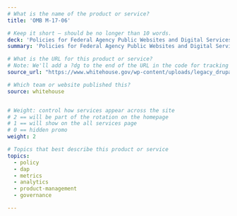 ```yaml
---
# What is the name of the product or service?
title: 'OMB M-17-06'

# Keep it short — should be no longer than 10 words.
deck: 'Policies for Federal Agency Public Websites and Digital Services'
summary: 'Policies for Federal Agency Public Websites and Digital Services'

# What is the URL for this product or service?
# Note: We'll add a ?dg to the end of the URL in the code for tracking purposes
source_url: "https://www.whitehouse.gov/wp-content/uploads/legacy_drupal_files/omb/memoranda/2017/m-17-06.pdf"

# Which team or website published this?
source: whitehouse


# Weight: control how services appear across the site
# 2 == will be part of the rotation on the homepage
# 1 == will show on the all services page
# 0 == hidden promo
weight: 2

# Topics that best describe this product or service
topics:
  - policy
  - dap
  - metrics
  - analytics
  - product-management
  - governance

---
```

